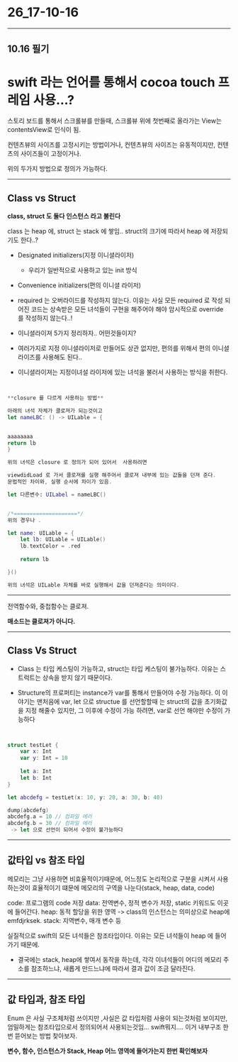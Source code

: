 # 26_17-10-16

---


## 10.16 필기

# swift 라는 언어를 통해서 cocoa touch 프레임 사용...?

스토리 보드를 통해서 스크롤뷰를 만들때, 스크롤뷰 위에 첫번째로 올라가는 View는 contentsView로 인식이 됨. 

컨텐츠뷰의 사이즈를 고정시키는 방법이거나,
컨텐츠뷰의 사이즈는 유동적이지만, 컨텐츠의 사이즈들이 고정이거나. 

위의 두가지 방법으로 정의가 가능하다.

---

## Class vs Struct

**class, struct 도 둘다 인스턴스 라고 불린다**

class 는 heap 에,
struct 는 stack 에 쌓임.. struct의 크기에 따라서 heap 에 저장되기도 한다..?


- Designated initializers(지정 이니셜라이저)
	- 우리가 일반적으로 사용하고 있는 init 방식 

- Convenience initializers(편의 이니셜 라이저)

- required 는 오버라이드를 작성하지 않는다. 이유는 사실 모든 required 로 작성 되어진 코드는 상속받은 모든 녀석들이 구현을 해주어야 해야 암시적으로 override 를 작성하지 않는다..!


- 이니셜라이져 5가지 정리하자.. 어떤것들이지? 

- 여러가지로 지정 이니셜라이저로 만들어도 상관 없지만, 편의를 위해서 편의 이니셜라이즈를 사용해도 된다.. 

- 이니셜라이져는 지정이녀설 라이저에 있는 녀석을 불러서 사용하는 방식을 취한다.


```swift


**closure 를 다르게 사용하는 방법**

아래의 녀석 자체가 클로져가 되는것이고 
let nameLBC: () -> UILable = {


aaaaaaaa
return lb 
}

위의 녀석은 closure 로 정의가 되어 있어서  사용하려면 

viewdidLoad 로 가서 클로져를 실행 해주어서 클로져 내부에 있는 값들을 던져 준다. 
문법적인 차이와, 실행 순서에 차이가 있음. 

let 다른변수: UILabel = nameLBC() 


/*====================*/
위의 경우나 .

let name: UILable = {
	let lb: UILable = UILable()
	lb.textColor = .red 
	
	return lb 

}()

위의 녀석은 UILable 자체를 바로 실행해서 값을 던져준다는 의미이다.
```

--- 

전역함수와, 중첩함수는 클로져. 

**매소드는 클로져가 아니다.**

---

## Class Vs Struct 

- Class 는 타입 케스팅이 가능하고, struct는 타입 케스팅이 불가능하다. 이유는 스트럭트는 상속을 받지 않기 때문이다.

- Structure의 프로퍼티는 instance가 var를 통해서 만들어야 수정 가능하다. 이 이야기는 맨처음에 var, let 으로 structue 를 선언할할때 는 struct의 값을 초기화값을 지정 해줄수 있지만, 그 이후에 수정이 가능 하려면, var로 선언 해야만 수정이 가능하다 

```swift


struct testLet {
    var x: Int
    var y: Int = 10
    
    let a: Int
    let b: Int
}

let abcdefg = testLet(x: 10, y: 20, a: 30, b: 40)

dump(abcdefg)
abcdefg.a = 10 // 컴파일 에러 
abcdefg.b = 30 // 컴파일 에러 
 -> let 으로 선언이 되어서 수정이 불가능하다 


```

---

## 값타입 vs 참조 타입 

메모리는 그냥 사용하면 비효율적이기때문에, 어느정도 논리적으로 구분을 시켜서 사용하는것이 효율적이기 떄문에 메모리의 구역을 나눈다(stack, heap, data, code)

code: 프로그램의 code 저장
data: 전역변수, 정적 변수가 저장, static 키워드도 이곳에 들어간다.
heap: 동적 할당을 위한 영역 -> class의 인스턴스는 의미상으로 heap에 emfdjrksek. 
stack: 지역변수, 매개 변수 등 


실질적으로 swift의 모든 녀석들은 참조타입이다. 이유는 모든 녀석들이 heap 에 들어가기 때문에.

- 결국에는 stack, heap에 쌓여서 동작을 하는데, 각각 이녀석들이 어디의 메모리 주소를 참조하느냐, 새롭게 만드느냐에 따라서 결과 값이 조금 달라진다.


---

## 값 타입과, 참조 타입

Enum 은 사실 구조체처럼 쓰이지만 ,사실은 값 타입처럼 사용이 되는것처럼 보이지만, 엄밀하게는 참조타입으로서 정의되어서 사용되는것임... swift뭐지.... 이거 내부구조 한번 뜯어보는 방법 찾아보자.

**변수, 함수, 인스턴스가 Stack, Heap 어느 영역에 들어가는지 한번 확인해보자**


